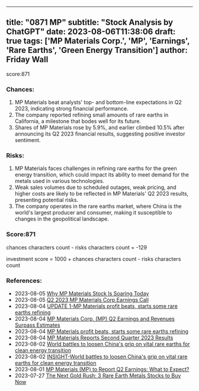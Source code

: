 
---
title: "0871 MP"
subtitle: "Stock Analysis by ChatGPT"
date: 2023-08-06T11:38:06
draft: true
tags: ['MP Materials Corp.', 'MP', 'Earnings', 'Rare Earths', 'Green Energy Transition']
author: Friday Wall
---

score:871
### Chances:
1. MP Materials beat analysts' top- and bottom-line expectations in Q2 2023, indicating strong financial performance.
2. The company reported refining small amounts of rare earths in California, a milestone that bodes well for its future.
3. Shares of MP Materials rose by 5.9%, and earlier climbed 10.5% after announcing its Q2 2023 financial results, suggesting positive investor sentiment.
### Risks:
1. MP Materials faces challenges in refining rare earths for the green energy transition, which could impact its ability to meet demand for the metals used in various technologies.
2. Weak sales volumes due to scheduled outages, weak pricing, and higher costs are likely to be reflected in MP Materials' Q2 2023 results, presenting potential risks.
3. The company operates in the rare earths market, where China is the world's largest producer and consumer, making it susceptible to changes in the geopolitical landscape.
### Score:871
chances characters count - risks characters count = -129

investment score = 1000 + chances characters count - risks characters count
### References:
- 2023-08-05 [Why MP Materials Stock Is Soaring Today](https://finance.yahoo.com/m/ebd6fca4-5d9a-31e0-a7ee-21692103db39/why-mp-materials-stock-is.html?.tsrc=rss)
- 2023-08-05 [Q2 2023 MP Materials Corp Earnings Call](https://finance.yahoo.com/news/q2-2023-mp-materials-corp-160134323.html?.tsrc=rss)
- 2023-08-04 [UPDATE 1-MP Materials profit beats, starts some rare earths refining](https://finance.yahoo.com/news/1-mp-materials-profit-beats-231707217.html?.tsrc=rss)
- 2023-08-04 [MP Materials Corp. (MP) Q2 Earnings and Revenues Surpass Estimates](https://finance.yahoo.com/news/mp-materials-corp-mp-q2-213516898.html?.tsrc=rss)
- 2023-08-04 [MP Materials profit beats, starts some rare earths refining](https://finance.yahoo.com/news/mp-materials-profit-beats-starts-201700686.html?.tsrc=rss)
- 2023-08-04 [MP Materials Reports Second Quarter 2023 Results](https://finance.yahoo.com/news/mp-materials-reports-second-quarter-200500269.html?.tsrc=rss)
- 2023-08-02 [World battles to loosen China's grip on vital rare earths for clean energy transition](https://finance.yahoo.com/news/world-battles-loosen-chinas-grip-101551056.html?.tsrc=rss)
- 2023-08-02 [INSIGHT-World battles to loosen China's grip on vital rare earths for clean energy transition](https://finance.yahoo.com/news/insight-world-battles-loosen-chinas-100000985.html?.tsrc=rss)
- 2023-08-01 [MP Materials (MP) to Report Q2 Earnings: What to Expect?](https://finance.yahoo.com/news/mp-materials-mp-report-q2-163700924.html?.tsrc=rss)
- 2023-07-27 [The Next Gold Rush: 3 Rare Earth Metals Stocks to Buy Now](https://finance.yahoo.com/news/next-gold-rush-3-rare-232130661.html?.tsrc=rss)


                